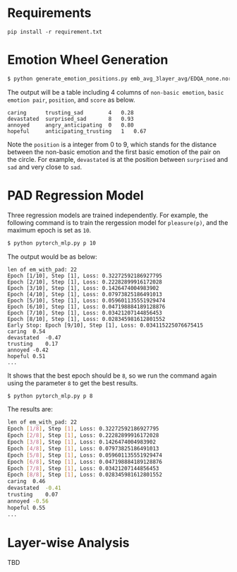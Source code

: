 # Requirements
```
pip install -r requirement.txt
```

# Emotion Wheel Generation
```sh
$ python generate_emotion_positions.py emb_avg_3layer_avg/EDQA_none.norm.emb.run
```
The output will be a table including 4 columns of `non-basic emotion`, `basic emotion pair`, `position`, and `score` as below.
```
caring		trusting_sad		4	0.28
devastated	surprised_sad		8	0.93
annoyed		angry_anticipating	0	0.80
hopeful		anticipating_trusting	1	0.67
```
Note the `position` is a integer from 0 to 9, which stands for the distance between the non-basic emotion and the first basic emotion of the pair on the circle. For example, `devastated` is at the position between `surprised` and `sad` and very close to `sad`.


# PAD Regression Model
Three regression models are trained independently. For example, the following command is to train the rergession model for `pleasure(p)`, and the maximum epoch is set as `10`.
```sh
$ python pytorch_mlp.py p 10
```

The output would be as below:
```
len of em_with_pad: 22
Epoch [1/10], Step [1], Loss: 0.32272592186927795
Epoch [2/10], Step [1], Loss: 0.22282899916172028
Epoch [3/10], Step [1], Loss: 0.1426474004983902
Epoch [4/10], Step [1], Loss: 0.07973825186491013
Epoch [5/10], Step [1], Loss: 0.059601135551929474
Epoch [6/10], Step [1], Loss: 0.047198884189128876
Epoch [7/10], Step [1], Loss: 0.03421207144856453
Epoch [8/10], Step [1], Loss: 0.028345981612801552
Early Stop: Epoch [9/10], Step [1], Loss: 0.034115225076675415
caring	0.54
devastated	-0.47
trusting	0.17
annoyed	-0.42
hopeful	0.51
...
```

It shows that the best epoch should be `8`, so we run the command again using the parameter `8` to get the best results.
```sh
$ python pytorch_mlp.py p 8
```

The results are:
```sh
len of em_with_pad: 22
Epoch [1/8], Step [1], Loss: 0.32272592186927795
Epoch [2/8], Step [1], Loss: 0.22282899916172028
Epoch [3/8], Step [1], Loss: 0.1426474004983902
Epoch [4/8], Step [1], Loss: 0.07973825186491013
Epoch [5/8], Step [1], Loss: 0.059601135551929474
Epoch [6/8], Step [1], Loss: 0.047198884189128876
Epoch [7/8], Step [1], Loss: 0.03421207144856453
Epoch [8/8], Step [1], Loss: 0.028345981612801552
caring	0.46
devastated	-0.41
trusting	0.07
annoyed	-0.56
hopeful	0.55
...
```

# Layer-wise Analysis
TBD
